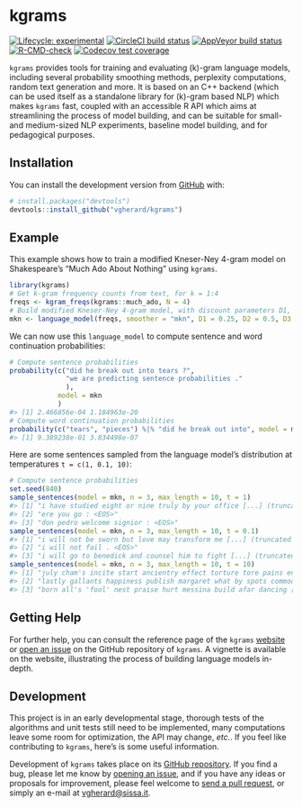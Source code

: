 
<!-- README.md is generated from README.Rmd. Please edit that file -->

# kgrams

<!-- badges: start -->

[![Lifecycle:
experimental](https://img.shields.io/badge/lifecycle-experimental-orange.svg)](https://lifecycle.r-lib.org/articles/stages.html)
[![CircleCI build
status](https://circleci.com/gh/vgherard/kgrams.svg?style=svg)](https://circleci.com/gh/vgherard/kgrams)
[![AppVeyor build
status](https://ci.appveyor.com/api/projects/status/github/vgherard/kgrams?branch=main&svg=true)](https://ci.appveyor.com/project/vgherard/kgrams)
[![R-CMD-check](https://github.com/vgherard/kgrams/workflows/R-CMD-check/badge.svg)](https://github.com/vgherard/kgrams/actions)
[![Codecov test
coverage](https://codecov.io/gh/vgherard/kgrams/branch/main/graph/badge.svg)](https://codecov.io/gh/vgherard/kgrams?branch=main)
<!-- badges: end -->

`kgrams` provides tools for training and evaluating \(k\)-gram language
models, including several probability smoothing methods, perplexity
computations, random text generation and more. It is based on an C++
backend (which can be used itself as a standalone library for \(k\)-gram
based NLP) which makes `kgrams` fast, coupled with an accessible R API
which aims at streamlining the process of model building, and can be
suitable for small- and medium-sized NLP experiments, baseline model
building, and for pedagogical purposes.

## Installation

You can install the development version from
[GitHub](https://github.com/) with:

``` r
# install.packages("devtools")
devtools::install_github("vgherard/kgrams")
```

## Example

This example shows how to train a modified Kneser-Ney 4-gram model on
Shakespeare’s “Much Ado About Nothing” using `kgrams`.

``` r
library(kgrams)
# Get k-gram frequency counts from text, for k = 1:4
freqs <- kgram_freqs(kgrams::much_ado, N = 4)
# Build modified Kneser-Ney 4-gram model, with discount parameters D1, D2, D3.
mkn <- language_model(freqs, smoother = "mkn", D1 = 0.25, D2 = 0.5, D3 = 0.75)
```

We can now use this `language_model` to compute sentence and word
continuation probabilities:

``` r
# Compute sentence probabilities
probability(c("did he break out into tears ?",
              "we are predicting sentence probabilities ."
              ), 
            model = mkn
            )
#> [1] 2.466856e-04 1.184963e-20
# Compute word continuation probabilities
probability(c("tears", "pieces") %|% "did he break out into", model = mkn)
#> [1] 9.389238e-01 3.834498e-07
```

Here are some sentences sampled from the language model’s distribution
at temperatures `t = c(1, 0.1, 10)`:

``` r
# Compute sentence probabilities
set.seed(840)
sample_sentences(model = mkn, n = 3, max_length = 10, t = 1)
#> [1] "i have studied eight or nine truly by your office [...] (truncated output)"
#> [2] "ere you go : <EOS>"                                                        
#> [3] "don pedro welcome signior : <EOS>"
sample_sentences(model = mkn, n = 3, max_length = 10, t = 0.1)
#> [1] "i will not be sworn but love may transform me [...] (truncated output)" 
#> [2] "i will not fail . <EOS>"                                                
#> [3] "i will go to benedick and counsel him to fight [...] (truncated output)"
sample_sentences(model = mkn, n = 3, max_length = 10, t = 10)
#> [1] "july cham's incite start ancientry effect torture tore pains endings [...] (truncated output)"   
#> [2] "lastly gallants happiness publish margaret what by spots commodity wake [...] (truncated output)"
#> [3] "born all's 'fool' nest praise hurt messina build afar dancing [...] (truncated output)"
```

## Getting Help

For further help, you can consult the reference page of the `kgrams`
[website](https://vgherard.github.io/kgrams/) or [open an
issue](https://github.com/vgherard/kgrams/issues) on the GitHub
repository of `kgrams`. A vignette is available on the website,
illustrating the process of building language models in-depth.

## Development

This project is in an early developmental stage, thorough tests of the
algorithms and unit tests still need to be implemented, many
computations leave some room for optimization, the API may change,
*etc.*. If you feel like contributing to `kgrams`, here’s is some useful
information.

Development of `kgrams` takes place on its [GitHub
repository](https://github.com/vgherard/kgrams/). If you find a bug,
please let me know by [opening an
issue](https://github.com/vgherard/kgrams/issues), and if you have any
ideas or proposals for improvement, please feel welcome to [send a pull
request](https://github.com/vgherard/kgrams/pulls), or simply an e-mail
at <vgherard@sissa.it>.
